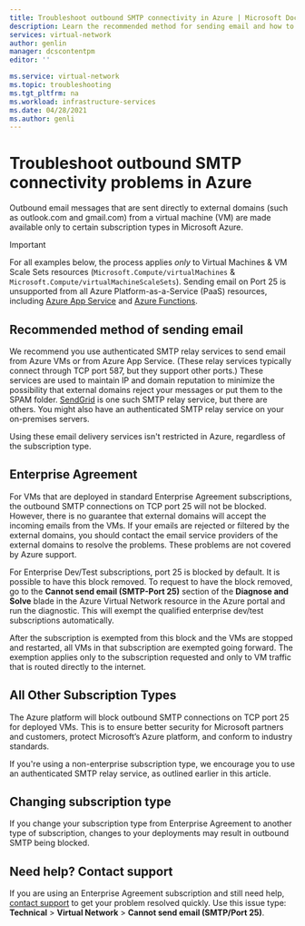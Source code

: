 ```yaml
---
title: Troubleshoot outbound SMTP connectivity in Azure | Microsoft Docs
description: Learn the recommended method for sending email and how to troubleshoot problems with outbound SMTP connectivity in Azure.
services: virtual-network
author: genlin
manager: dcscontentpm
editor: ''

ms.service: virtual-network
ms.topic: troubleshooting
ms.tgt_pltfrm: na
ms.workload: infrastructure-services
ms.date: 04/28/2021
ms.author: genli
---
```



# Troubleshoot outbound SMTP connectivity problems in Azure

Outbound email messages that are sent directly to external domains (such as outlook.com and gmail.com) from a virtual machine (VM) are made available only to certain subscription types in Microsoft Azure. 

> [!IMPORTANT]
> For all examples below, the process applies *only* to Virtual Machines & VM Scale Sets resources (`Microsoft.Compute/virtualMachines` & `Microsoft.Compute/virtualMachineScaleSets`). Sending email on Port 25 is unsupported from all Azure Platform-as-a-Service (PaaS) resources, including [Azure App Service](https://azure.microsoft.com/services/app-service) and [Azure Functions](https://azure.microsoft.com/services/functions).

## Recommended method of sending email
We recommend you use authenticated SMTP relay services to send email from Azure VMs or from Azure App Service. (These relay services typically connect through TCP port 587, but they support other ports.) These services are used to maintain IP and domain reputation to minimize the possibility that external domains reject your messages or put them to the SPAM folder. [SendGrid](https://sendgrid.com/partners/azure/) is one such SMTP relay service, but there are others. You might also have an authenticated SMTP relay service on your on-premises servers.

Using these email delivery services isn't restricted in Azure, regardless of the subscription type.

## Enterprise Agreement
For VMs that are deployed in standard Enterprise Agreement subscriptions, the outbound SMTP connections on TCP port 25 will not be blocked. However, there is no guarantee that external domains will accept the incoming emails from the VMs. If your emails are rejected or filtered by the external domains, you should contact the email service providers of the external domains to resolve the problems. These problems are not covered by Azure support.

For Enterprise Dev/Test subscriptions, port 25 is blocked by default.
It is possible to have this block removed. To request to have the block removed, go to the **Cannot send email (SMTP-Port 25)** section of the **Diagnose and Solve** blade in the Azure Virtual Network resource in the Azure portal and run the diagnostic. This will exempt the qualified enterprise dev/test subscriptions automatically.

After the subscription is exempted from this block and the VMs are stopped and restarted, all VMs in that subscription are exempted going forward. The exemption applies only to the subscription requested and only to VM traffic that is routed directly to the internet. 

## All Other Subscription Types 

The Azure platform will block outbound SMTP connections on TCP port 25 for deployed VMs.  This is to ensure better security for Microsoft partners and customers, protect Microsoft’s Azure platform, and conform to industry standards. 

If you're using a non-enterprise subscription type, we encourage you to use an authenticated SMTP relay service, as outlined earlier in this article.

## Changing subscription type

If you change your subscription type from Enterprise Agreement to another type of subscription, changes to your deployments may result in outbound SMTP being blocked.  


## Need help? Contact support

If you are using an Enterprise Agreement subscription and still need help, [contact support](https://portal.azure.com/?#blade/Microsoft_Azure_Support/HelpAndSupportBlade) to get your problem resolved quickly. Use this issue type: **Technical** > **Virtual Network** > **Cannot send email (SMTP/Port 25)**.
